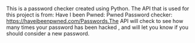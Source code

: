 This is a password checker created using Python. The API that is used for this project is from: Have I been Pwned: Pwned Password checker: https://haveibeenpwned.com/Passwords.The API will check to see how many times your password has been hacked , and will let you know if you should consider a new password. 
